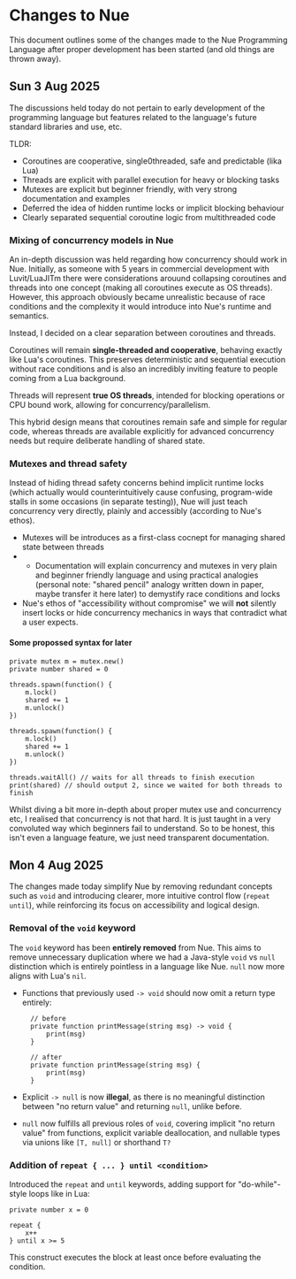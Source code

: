 # Changes to Nue

This document outlines some of the changes made to the Nue Programming Language after proper development has been started (and old things are thrown away).

## Sun 3 Aug 2025

The discussions held today do not pertain to early development of the programming language but features related to the language's future standard libraries and use, etc.

TLDR:

- Coroutines are cooperative, single0threaded, safe and predictable (lika Lua)
- Threads are explicit with parallel execution for heavy or blocking tasks
- Mutexes are explicit but beginner friendly, with very strong documentation and examples
- Deferred the idea of hidden runtime locks or implicit blocking behaviour
- Clearly separated sequential coroutine logic from multithreaded code

### Mixing of concurrency models in Nue

An in-depth discussion was held regarding how concurrency should work in Nue. Initially, as someone with 5 years in commercial development with Luvit/LuaJITm there were considerations arouund collapsing coroutines and threads into one concept (making all coroutines execute as OS threads). However, this approach obviously became unrealistic because of race conditions and the complexity it would introduce into Nue's runtime and semantics.

Instead, I decided on a clear separation between coroutines and threads.

Coroutines will remain **single-threaded and cooperative**, behaving exactly like Lua's coroutines. This preserves deterministic and sequential execution without race conditions and is also an incredibly inviting feature to people coming from a Lua background.

Threads will represent **true OS threads**, intended for blocking operations or CPU bound work, allowing for concurrency/parallelism.

This hybrid design means that coroutines remain safe and simple for regular code, whereas threads are available explicitly for advanced concurrency needs but require deliberate handling of shared state.

### Mutexes and thread safety

Instead of hiding thread safety concerns behind implicit runtime locks (which actually would counterintuitively cause confusing, program-wide stalls in some occasions (in separate testing)), Nue will just teach concurrency very directly, plainly and accessibly (according to Nue's ethos).

- Mutexes will be introduces as a first-class cocnept for managing shared state between threads
- - Documentation will explain concurrency and mutexes in very plain and beginner friendly language and using practical analogies (personal note: "shared pencil" analogy written down in paper, maybe transfer it here later) to demystify race conditions and locks
- Nue's ethos of "accessibility without compromise" we will **not** silently insert locks or hide concurrency mechanics in ways that contradict what a user expects.

#### Some propossed syntax for later

```nue
private mutex m = mutex.new()
private number shared = 0

threads.spawn(function() {
    m.lock()
    shared += 1
    m.unlock()
})

threads.spawn(function() {
    m.lock()
    shared += 1
    m.unlock()
})

threads.waitAll() // waits for all threads to finish execution
print(shared) // should output 2, since we waited for both threads to finish
```

Whilst diving a bit more in-depth about proper mutex use and concurrency etc, I realised that concurrency is not that hard. It is just taught in a very convoluted way which beginners fail to understand. So to be honest, this isn't even a language feature, we just need transparent documentation.

## Mon 4 Aug 2025

The changes made today simplify Nue by removing redundant concepts such as `void` and introducing clearer, more intuitive control flow (`repeat until`), while reinforcing its focus on accessibility and logical design.

### Removal of the `void` keyword

The `void` keyword has been **entirely removed** from Nue. This aims to remove unnecessary duplication where we had a Java-style `void` vs `null` distinction which is entirely pointless in a language like Nue. `null` now more aligns with Lua's `nil`.

- Functions that previously used `-> void` should now omit a return type entirely:

  ```nue
    // before
    private function printMessage(string msg) -> void {
        print(msg)
    }

    // after
    private function printMessage(string msg) {
        print(msg)
    }
    ```

- Explicit `-> null` is now **illegal**, as there is no meaningful distinction between "no return value" and returning `null`, unlike before.
- `null` now fulfills all previous roles of `void`, covering implicit "no return value" from functions, explicit variable deallocation, and nullable types via unions like `[T, null]` or shorthand `T?`

### Addition of `repeat { ... } until <condition>`

Introduced the `repeat` and `until` keywords, adding support for "do-while"-style loops like in Lua:

```nue
private number x = 0

repeat {
    x++
} until x >= 5
```

This construct executes the block at least once before evaluating the condition.
